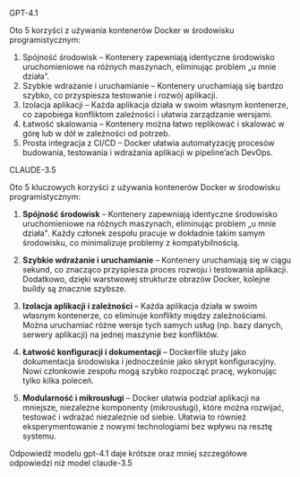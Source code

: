 GPT-4.1

Oto 5 korzyści z używania kontenerów Docker w środowisku programistycznym:
1. Spójność środowisk – Kontenery zapewniają identyczne środowisko uruchomieniowe na różnych maszynach, eliminując problem „u mnie działa”.
2. Szybkie wdrażanie i uruchamianie – Kontenery uruchamiają się bardzo szybko, co przyspiesza testowanie i rozwój aplikacji.
3. Izolacja aplikacji – Każda aplikacja działa w swoim własnym kontenerze, co zapobiega konfliktom zależności i ułatwia zarządzanie wersjami.
4. Łatwość skalowania – Kontenery można łatwo replikować i skalować w górę lub w dół w zależności od potrzeb.
5. Prosta integracja z CI/CD – Docker ułatwia automatyzację procesów budowania, testowania i wdrażania aplikacji w pipeline’ach DevOps.


CLAUDE-3.5

Oto 5 kluczowych korzyści z używania kontenerów Docker w środowisku programistycznym:

1. **Spójność środowisk** – Kontenery zapewniają identyczne środowisko uruchomieniowe na różnych maszynach, eliminując problem „u mnie działa". Każdy członek zespołu pracuje w dokładnie takim samym środowisku, co minimalizuje problemy z kompatybilnością.

2. **Szybkie wdrażanie i uruchamianie** – Kontenery uruchamiają się w ciągu sekund, co znacząco przyspiesza proces rozwoju i testowania aplikacji. Dodatkowo, dzięki warstwowej strukturze obrazów Docker, kolejne buildy są znacznie szybsze.

3. **Izolacja aplikacji i zależności** – Każda aplikacja działa w swoim własnym kontenerze, co eliminuje konflikty między zależnościami. Można uruchamiać różne wersje tych samych usług (np. bazy danych, serwery aplikacji) na jednej maszynie bez konfliktów.

4. **Łatwość konfiguracji i dokumentacji** – Dockerfile służy jako dokumentacja środowiska i jednocześnie jako skrypt konfiguracyjny. Nowi członkowie zespołu mogą szybko rozpocząć pracę, wykonując tylko kilka poleceń.

5. **Modularność i mikrousługi** – Docker ułatwia podział aplikacji na mniejsze, niezależne komponenty (mikrousługi), które można rozwijać, testować i wdrażać niezależnie od siebie. Ułatwia to również eksperymentowanie z nowymi technologiami bez wpływu na resztę systemu.



Odpowiedź modelu gpt-4.1 daje krótsze oraz mniej szczegółowe odpowiedzi niż model claude-3.5